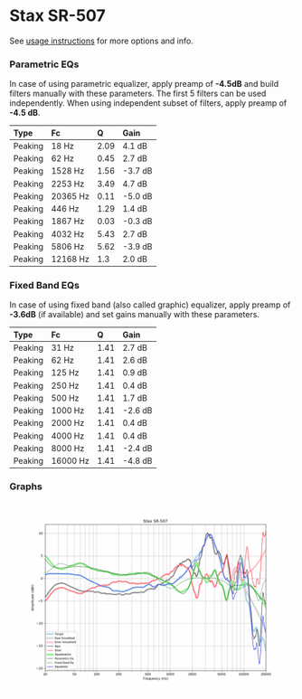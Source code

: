 # Stax SR-507
See [usage instructions](https://github.com/jaakkopasanen/AutoEq#usage) for more options and info.

### Parametric EQs
In case of using parametric equalizer, apply preamp of **-4.5dB** and build filters manually
with these parameters. The first 5 filters can be used independently.
When using independent subset of filters, apply preamp of **-4.5 dB**.

| Type    | Fc       |    Q | Gain    |
|:--------|:---------|:-----|:--------|
| Peaking | 18 Hz    | 2.09 | 4.1 dB  |
| Peaking | 62 Hz    | 0.45 | 2.7 dB  |
| Peaking | 1528 Hz  | 1.56 | -3.7 dB |
| Peaking | 2253 Hz  | 3.49 | 4.7 dB  |
| Peaking | 20365 Hz | 0.11 | -5.0 dB |
| Peaking | 446 Hz   | 1.29 | 1.4 dB  |
| Peaking | 1867 Hz  | 0.03 | -0.3 dB |
| Peaking | 4032 Hz  | 5.43 | 2.7 dB  |
| Peaking | 5806 Hz  | 5.62 | -3.9 dB |
| Peaking | 12168 Hz | 1.3  | 2.0 dB  |

### Fixed Band EQs
In case of using fixed band (also called graphic) equalizer, apply preamp of **-3.6dB**
(if available) and set gains manually with these parameters.

| Type    | Fc       |    Q | Gain    |
|:--------|:---------|:-----|:--------|
| Peaking | 31 Hz    | 1.41 | 2.7 dB  |
| Peaking | 62 Hz    | 1.41 | 2.6 dB  |
| Peaking | 125 Hz   | 1.41 | 0.9 dB  |
| Peaking | 250 Hz   | 1.41 | 0.4 dB  |
| Peaking | 500 Hz   | 1.41 | 1.7 dB  |
| Peaking | 1000 Hz  | 1.41 | -2.6 dB |
| Peaking | 2000 Hz  | 1.41 | 0.4 dB  |
| Peaking | 4000 Hz  | 1.41 | 0.4 dB  |
| Peaking | 8000 Hz  | 1.41 | -2.4 dB |
| Peaking | 16000 Hz | 1.41 | -4.8 dB |

### Graphs
![](./Stax%20SR-507.png)